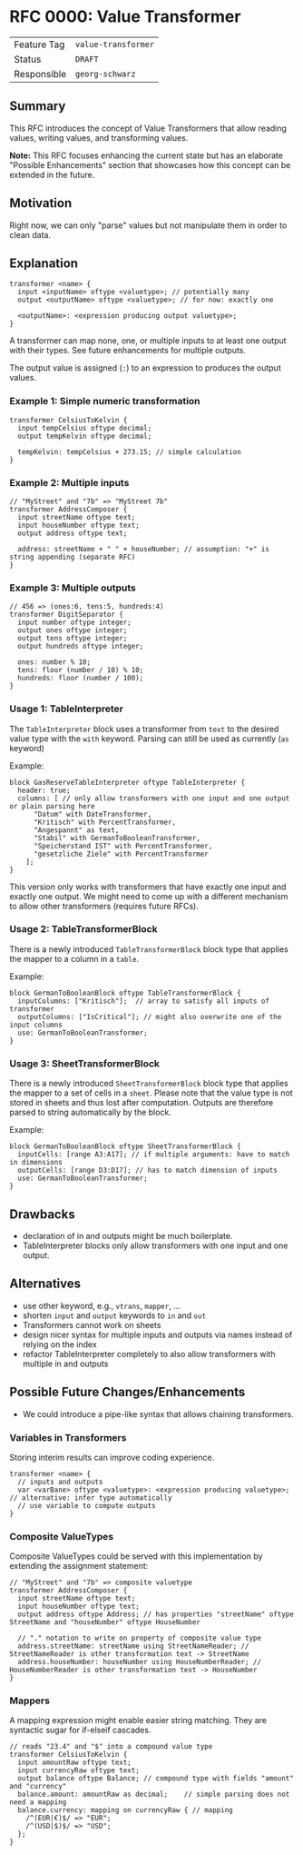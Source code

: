 <!--
SPDX-FileCopyrightText: 2023 Friedrich-Alexander-Universitat Erlangen-Nurnberg

SPDX-License-Identifier: AGPL-3.0-only
-->

# RFC 0000: Value Transformer

| | |
|---|---|
| Feature Tag | `value-transformer` |
| Status | `DRAFT` | <!-- Possible values: DRAFT, DISCUSSION, ACCEPTED, REJECTED -->
| Responsible | `georg-schwarz` |
<!-- 
  Status Overview:
  - DRAFT: The RFC is not ready for a review and currently under change. Feel free to already ask for feedback on the structure and contents at this stage.
  - DISCUSSION: The RFC is open for discussion. Usually, we open a PR to trigger discussions.
  - ACCEPTED: The RFC was accepted. Create issues to prepare implementation of the RFC.
  - REJECTED: The RFC was rejected. If another revision emerges, switch to status DRAFT.
-->

## Summary

This RFC introduces the concept of Value Transformers that allow reading values, writing values, and transforming values.

**Note:** This RFC focuses enhancing the current state but has an elaborate "Possible Enhancements" section that showcases how this concept can be extended in the future.

## Motivation

Right now, we can only "parse" values but not manipulate them in order to clean data.

## Explanation

```
transformer <name> {
  input <inputName> oftype <valuetype>; // potentially many
  output <outputName> oftype <valuetype>; // for now: exactly one

  <outputName>: <expression producing output valuetype>;
}
```

A transformer can map none, one, or multiple inputs to at least one output with their types.
See future enhancements for multiple outputs.

The output value is assigned (`:`) to an expression to produces the output values.

### Example 1: Simple numeric transformation
```
transformer CelsiusToKelvin {
  input tempCelsius oftype decimal;
  output tempKelvin oftype decimal;

  tempKelvin: tempCelsius + 273.15; // simple calculation
}
```

### Example 2: Multiple inputs
```
// "MyStreet" and "7b" => "MyStreet 7b"
transformer AddressComposer {
  input streetName oftype text;
  input houseNumber oftype text;
  output address oftype text;

  address: streetName + " " + houseNumber; // assumption: "+" is string appending (separate RFC)
}
```


### Example 3: Multiple outputs
```
// 456 => (ones:6, tens:5, hundreds:4)
transformer DigitSeparator {
  input number oftype integer;
  output ones oftype integer;
  output tens oftype integer;
  output hundreds oftype integer;

  ones: number % 10;
  tens: floor (number / 10) % 10;
  hundreds: floor (number / 100);
}
```

### Usage 1: TableInterpreter

The `TableInterpreter` block uses a transformer from `text` to the desired value type with the `with` keyword. Parsing can still be used as currently (`as` keyword)

Example:
```
block GasReserveTableInterpreter oftype TableInterpreter {
  header: true;
  columns: [ // only allow transformers with one input and one output or plain parsing here
      "Datum" with DateTransformer,
      "Kritisch" with PercentTransformer,
      "Angespannt" as text,
      "Stabil" with GermanToBooleanTransformer,
      "Speicherstand IST" with PercentTransformer,
      "gesetzliche Ziele" with PercentTransformer
    ];
}
```

This version only works with transformers that have exactly one input and exactly one output. We might need to come up with a different mechanism to allow other transformers (requires future RFCs).


### Usage 2: TableTransformerBlock
There is a newly introduced `TableTransformerBlock` block type that applies the mapper to a column in a `table`.

Example:
```
block GermanToBooleanBlock oftype TableTransformerBlock {
  inputColumns: ["Kritisch"];  // array to satisfy all inputs of transformer
  outputColumns: ["IsCritical"]; // might also overwrite one of the input columns
  use: GermanToBooleanTransformer;
}
```

### Usage 3: SheetTransformerBlock
There is a newly introduced `SheetTransformerBlock` block type that applies the mapper to a set of cells in a `sheet`. Please note that the value type is not stored in sheets and thus lost after computation. Outputs are therefore parsed to string automatically by the block.

Example:
```
block GermanToBooleanBlock oftype SheetTransformerBlock {
  inputCells: [range A3:A17]; // if multiple arguments: have to match in dimensions
  outputCells: [range D3:D17]; // has to match dimension of inputs
  use: GermanToBooleanTransformer;
}
```


## Drawbacks
- declaration of in and outputs might be much boilerplate.
- TableInterpreter blocks only allow transformers with one input and one output.

## Alternatives

- use other keyword, e.g., `vtrans`, `mapper`, ...
- shorten `input` and `output` keywords to `in` and `out`
- Transformers cannot work on sheets
- design nicer syntax for multiple inputs and outputs via names instead of relying on the index
- refactor TableInterpreter completely to also allow transformers with multiple in and outputs

## Possible Future Changes/Enhancements

- We could introduce a pipe-like syntax that allows chaining transformers.

### Variables in Transformers
Storing interim results can improve coding experience.
```
transformer <name> {
  // inputs and outputs
  var <varBane> oftype <valuetype>: <expression producing valuetype>; // alternative: infer type automatically 
  // use variable to compute outputs
}
```

### Composite ValueTypes

Composite ValueTypes could be served with this implementation by extending the assignment statement:
```
// "MyStreet" and "7b" => composite valuetype
transformer AddressComposer {
  input streetName oftype text;
  input houseNumber oftype text;
  output address oftype Address; // has properties "streetName" oftype StreetName and "houseNumber" oftype HouseNumber 

  // "." notation to write on property of composite value type
  address.streetName: streetName using StreetNameReader; // StreetNameReader is other transformation text -> StreetName
  address.houseNumber: houseNumber using HouseNumberReader; // HouseNumberReader is other transformation text -> HouseNumber
}
```

### Mappers

A mapping expression might enable easier string matching. They are syntactic sugar for if-elseif cascades.

```
// reads "23.4" and "$" into a compound value type
transformer CelsiusToKelvin {
  input amountRaw oftype text;
  input currencyRaw oftype text;
  output balance oftype Balance; // compound type with fields "amount" and "currency"
  balance.amount: amountRaw as decimal;    // simple parsing does not need a mapping
  balance.currency: mapping on currencyRaw { // mapping
    /^(EUR|€)$/ => "EUR";
    /^(USD|$)$/ => "USD";
  };
}
```